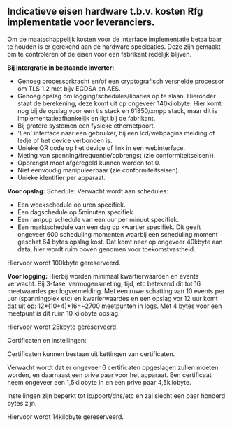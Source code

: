 ## Indicatieve eisen hardware t.b.v. kosten Rfg implementatie voor leveranciers.
Om de maatschappelijk kosten voor de interface implementatie betaalbaar te houden is er gerekend aan de hardware specicaties.
Deze zijn gemaakt om te controleren of de eisen voor een fabrikant redelijk blijven.

**Bij intergratie in bestaande inverter:**
- Genoeg processorkracht en/of een cryptografisch versnelde processor om TLS 1.2 met bijv ECDSA en AES.
- Genoeg opslag om logging/schedules/libaries op te slaan.
Hieronder staat de berekening, deze komt uit op ongeveer 140kilobyte.
Hier komt nog bij de opslag voor een tls stack en 61850/xmpp stack, maar dit is implementatieafhankelijk en ligt bij de fabrikant.
- Bij grotere systemen een fysieke ethernetpoort.
- 'Een' interface naar een gebruiker, bij een lcd/webpagina melding of ledje of het device verbonden is.
- Unieke QR code op het device of link in een webinterface.
- Meting van spanning/frequentie/opbrengst (zie conformiteitseisen}).
- Opbrengst moet afgeregeld kunnen worden tot 0.
- Niet eenvoudig manipuleerbaar (zie conformiteitseisen).
- Unieke identifier per apparaat.

**Voor opslag:**
Schedule:
Verwacht wordt aan schedules:
- Een weekschedule op uren specifiek.
- Een dagschedule op 5minuten specifiek.
- Een rampup schedule van een uur per minuut specifiek.
- Een marktschedule van een dag op kwartier specifiek.
Dit geeft ongeveer 600 scheduling momenten waarbij een scheduling moment geschat 64 bytes opslag kost.
Dat komt neer op ongeveer 40kbyte aan data, hier wordt ruim boven genomen voor toekomstvastheid.

Hiervoor wordt 100kbyte gereserveerd.

**Voor logging:**
Hierbij worden minimaal kwartierwaarden en events verwacht.
Bij 3-fase, vermogensmeting, tijd, etc betekend dit tot 16 meetwaardes per logvermelding.
Met een ruwe schatting van 10 events per uur (spanningpiek etc) en kwarierwaardes en een opslag vor 12 uur komt dat uit op:
12*(10+4)*16=~2700 meetpunten in logs.
Met 4 bytes voor een meetpunt is dit ruim 10 kilobyte opslag.

Hiervoor wordt 25kbyte gereserveerd.

Certificaten en instellingen:

Certificaten kunnen bestaan uit kettingen van certificaten.

Verwacht wordt dat er ongeveer 6 certificaten opgeslagen zullen moeten worden, en daarnaast een prive paar voor het apparaat.
Een certificaat neem ongeveer een 1,5kilobyte in en een prive paar 4,5kilobyte.

Instellingen zijn beperkt tot ip/poort/dns/etc en zal slecht een paar honderd bytes zijn.

Hiervoor wordt 14kilobyte gereserveerd.

